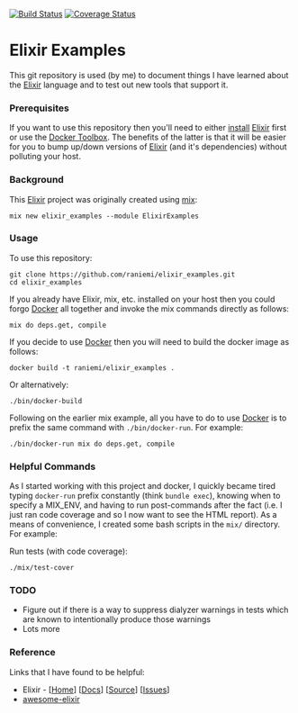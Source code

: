 [![Build Status](https://travis-ci.org/raniemi/elixir_examples.svg?branch=master)](https://travis-ci.org/raniemi/elixir_examples)
[![Coverage Status](https://coveralls.io/repos/raniemi/elixir_examples/badge.svg?branch=master&service=github)](https://coveralls.io/github/raniemi/elixir_examples?branch=master)

Elixir Examples
===============

This git repository is used (by me) to document things I have learned about the [Elixir](http://elixir-lang.org/) language and to test out new tools that support it.

### Prerequisites

If you want to use this repository then you'll need to either [install](http://elixir-lang.org/install.html) [Elixir](http://elixir-lang.org/) first or use the [Docker Toolbox](https://www.docker.com/docker-toolbox).  The benefits of the latter is that it will be easier for you to bump up/down versions of [Elixir](http://elixir-lang.org/) (and it's dependencies) without polluting your host.

### Background

This [Elixir](http://elixir-lang.org/) project was originally created using [mix](http://elixir-lang.org/getting-started/mix-otp/introduction-to-mix.html):
```console
mix new elixir_examples --module ElixirExamples
```

### Usage

To use this repository:
```console
git clone https://github.com/raniemi/elixir_examples.git
cd elixir_examples
```

If you already have Elixir, mix, etc. installed on your host then you could forgo [Docker](https://www.docker.com/) all together and invoke the mix commands directly as follows:
```console
mix do deps.get, compile
```

If you decide to use [Docker](https://www.docker.com/) then you will need to build the docker image as follows:

```console
docker build -t raniemi/elixir_examples .
```

Or alternatively:

```console
./bin/docker-build
```

Following on the earlier mix example, all you have to do to use [Docker](https://www.docker.com/) is to prefix the same command with `./bin/docker-run`.  For example:
```console
./bin/docker-run mix do deps.get, compile
```

### Helpful Commands

As I started working with this project and docker, I quickly became tired typing `docker-run` prefix constantly (think `bundle exec`), knowing when to specify a MIX_ENV, and having to run post-commands after the fact (i.e. I just ran code coverage and so I now want to see the HTML report).  As a means of convenience, I created some bash scripts in the `mix/` directory. For example: 

Run tests (with code coverage):
```console
./mix/test-cover
```

### TODO

* Figure out if there is a way to suppress dialyzer warnings in tests which are known to intentionally produce those warnings
* Lots more

### Reference

Links that I have found to be helpful:

* Elixir - \[[Home](http://elixir-lang.org/)\] \[[Docs](http://elixir-lang.org/docs.html)\] \[[Source](https://github.com/elixir-lang/elixir)\] \[[Issues](https://github.com/elixir-lang/elixir/issues)\]
* [awesome-elixir](https://github.com/h4cc/awesome-elixir#applications)

